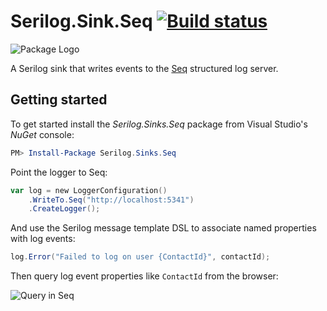 # Serilog.Sink.Seq [![Build status](https://ci.appveyor.com/api/projects/status/t7qdv68pej6inukl/branch/master?svg=true)](https://ci.appveyor.com/project/serilog/serilog-sinks-seq/branch/master)

![Package Logo](http://serilog.net/images/serilog-sink-seq-nuget.png)

A Serilog sink that writes events to the [Seq](https://getseq.net) structured log server.

## Getting started

To get started install the _Serilog.Sinks.Seq_ package from Visual Studio's _NuGet_ console:

```powershell
PM> Install-Package Serilog.Sinks.Seq
```

Point the logger to Seq:

```powershell
var log = new LoggerConfiguration()
    .WriteTo.Seq("http://localhost:5341")
    .CreateLogger();
```

And use the Serilog message template DSL to associate named properties with log events:

```csharp
log.Error("Failed to log on user {ContactId}", contactId);
```

Then query log event properties like `ContactId` from the browser:

![Query in Seq](http://getseq.net/img/search-by-property.png?extern)

